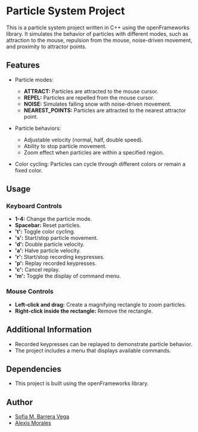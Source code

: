 # Particle System Project

This is a particle system project written in C++ using the openFrameworks library. It simulates the behavior of particles with different modes, such as attraction to the mouse, repulsion from the mouse, noise-driven movement, and proximity to attractor points.

## Features

- Particle modes:
  - **ATTRACT:** Particles are attracted to the mouse cursor.
  - **REPEL:** Particles are repelled from the mouse cursor.
  - **NOISE:** Simulates falling snow with noise-driven movement.
  - **NEAREST_POINTS:** Particles are attracted to the nearest attractor point.

- Particle behaviors:
  - Adjustable velocity (normal, half, double speed).
  - Ability to stop particle movement.
  - Zoom effect when particles are within a specified region.

- Color cycling: Particles can cycle through different colors or remain a fixed color.

## Usage

### Keyboard Controls

- **1-4:** Change the particle mode.
- **Spacebar:** Reset particles.
- **'t':** Toggle color cycling.
- **'s':** Start/stop particle movement.
- **'d':** Double particle velocity.
- **'a':** Halve particle velocity.
- **'r':** Start/stop recording keypresses.
- **'p':** Replay recorded keypresses.
- **'c':** Cancel replay.
- **'m':** Toggle the display of command menu.

### Mouse Controls

- **Left-click and drag:** Create a magnifying rectangle to zoom particles.
- **Right-click inside the rectangle:** Remove the rectangle.

## Additional Information

- Recorded keypresses can be replayed to demonstrate particle behavior.
- The project includes a menu that displays available commands.

## Dependencies

- This project is built using the openFrameworks library.

## Author

- [Sofia M. Barrera Vega](https://github.com/smbv)
- [Alexis Morales](https://github.com/AlexiMoral)


